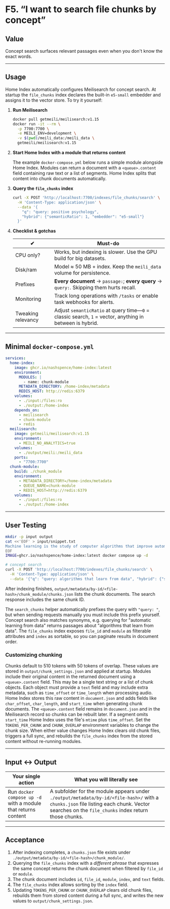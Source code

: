 # F5. “I want to search file chunks by concept”

## Value

Concept search surfaces relevant passages even when you don't know the exact words.

---

## Usage

Home Index automatically configures Meilisearch for concept search. At startup
the `file_chunks` index declares the built-in `e5-small` embedder and assigns it
to the vector store. To try it yourself:

1. **Run Meilisearch**

   ```bash
   docker pull getmeili/meilisearch:v1.15
   docker run -it --rm \
     -p 7700:7700 \
     -e MEILI_ENV=development \
     -v $(pwd)/meili_data:/meili_data \
     getmeili/meilisearch:v1.15
   ```

2. **Start Home Index with a module that returns content**

   The example `docker-compose.yml` below runs a simple module alongside Home
   Index. Modules can return a document with a `<queue>.content` field
   containing raw text or a list of segments. Home Index splits that content
   into chunk documents automatically.

3. **Query the `file_chunks` index**

   ```bash
   curl -X POST 'http://localhost:7700/indexes/file_chunks/search' \
     -H 'Content-Type: application/json' \
     --data '{
       "q": "query: positive psychology",
       "hybrid": {"semanticRatio": 1, "embedder": "e5-small"}
     }'
   ```

4. **Checklist & gotchas**

   | ✔︎                 | Must-do |
   | ------------------ | ------------------------------------------------------------ |
   | CPU only?          | Works, but indexing is slower. Use the GPU build for big datasets. |
   | Disk/ram           | Model ≈ 50 MB + index. Keep the `meili_data` volume for persistence. |
   | Prefixes           | **Every document** → `passage:`; **every query** → `query:`. Skipping them hurts recall. |
   | Monitoring         | Track long operations with `/tasks` or enable task webhooks for alerts. |
   | Tweaking relevancy | Adjust `semanticRatio` at query time—`0` = classic search, `1` = vector, anything in between is hybrid. |

---

## Minimal `docker-compose.yml`

```yaml
services:
  home-index:
    image: ghcr.io/nashspence/home-index:latest
    environment:
      MODULES: |
        - name: chunk-module
      METADATA_DIRECTORY: /home-index/metadata
      REDIS_HOST: http://redis:6379
    volumes:
      - ./input:/files:ro
      - ./output:/home-index
    depends_on:
      - meilisearch
      - chunk-module
      - redis
  meilisearch:
    image: getmeili/meilisearch:v1.15
    environment:
      - MEILI_NO_ANALYTICS=true
    volumes:
      - ./output/meili:/meili_data
    ports:
      - "7700:7700"
  chunk-module:
    build: ./chunk_module
    environment:
      - METADATA_DIRECTORY=/home-index/metadata
      - QUEUE_NAME=chunk-module
      - REDIS_HOST=http://redis:6379
    volumes:
      - ./input:/files:ro
      - ./output:/home-index
```

---

## User Testing

```bash
mkdir -p input output
cat <<'EOF' > input/snippet.txt
Machine learning is the study of computer algorithms that improve automatically through experience.
EOF
IMAGE=ghcr.io/nashspence/home-index:latest docker compose up -d

# concept search
curl -X POST 'http://localhost:7700/indexes/file_chunks/search' \
  -H 'Content-Type: application/json' \
  --data '{"q": "query: algorithms that learn from data", "hybrid": {"semanticRatio": 1, "embedder": "e5-small"}}'
```

After indexing finishes, `output/metadata/by-id/<file-hash>/chunk_module/chunks.json` lists
the chunk documents. The search response includes the same chunk ID.

The `search_chunks` helper automatically prefixes the query with `"query: "`,
but when sending requests manually you must include this prefix yourself.
Concept search also matches synonyms, e.g. querying for "automatic learning from
data" returns passages about "algorithms that learn from data".
The `file_chunks` index exposes `file_id` and `module` as filterable attributes
and `index` as sortable, so you can paginate results in document order.

### Customizing chunking

Chunks default to 510 tokens with 50 tokens of overlap. These values are stored
in `output/chunk_settings.json` and applied at startup. Modules include their
original content in the returned document using a `<queue>.content` field. This
may be a single text string or a list of chunk objects. Each object must provide
a `text` field and may include extra metadata, such as `time_offset` or
`time_length` when processing audio. Home Index stores this raw content in
`document.json` and adds fields like `char_offset`, `char_length`, and
`start_time` when generating chunk documents. The `<queue>.content` field
remains in `document.json` and in the Meilisearch record so chunks can be
rebuilt later. If a segment omits `start_time` Home Index uses the file's
`mtime` plus `time_offset`.
Set the `TOKENS_PER_CHUNK` and `CHUNK_OVERLAP` environment variables to change
the chunk size. When either value changes Home Index clears old chunk files,
triggers a full sync, and rebuilds the `file_chunks` index from the stored
content without re-running modules.

---

## Input ↔ Output

| **Your single action** | **What you will literally see** |
| --- | --- |
| Run `docker compose up -d` with a module that returns content | A subfolder for the module appears under `./output/metadata/by-id/<file-hash>/` with a `chunks.json` file listing each chunk. Vector searches on the `file_chunks` index return those chunks. |

---

## Acceptance

1. After indexing completes, a `chunks.json` file exists under `./output/metadata/by-id/<file-hash>/chunk_module/`.
2. Querying the `file_chunks` index with a *different phrase* that expresses the same concept returns the chunk document when filtered by `file_id` or `module`.
3. The chunk document includes `id`, `file_id`, `module`, `index`, and `text` fields.
4. The `file_chunks` index allows sorting by the `index` field.
5. Updating `TOKENS_PER_CHUNK` or `CHUNK_OVERLAP` clears old chunk files,
   rebuilds them from stored content during a full sync, and writes the new
   values to `output/chunk_settings.json`.
